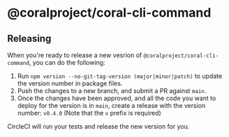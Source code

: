# @coralproject/coral-cli-command

## Releasing

When you're ready to release a new vesrion of `@coralproject/coral-cli-command`,
you can do the following:

1. Run `npm version --no-git-tag-version (major|minor|patch)` to update the
   version number in package files.
2. Push the changes to a new branch, and submit a PR against `main`.
3. Once the changes have been approved, and all the code you want to deploy for
   the version is in `main`, create a release with the version number: `v0.4.0`
   (Note that the `v` prefix is required)

CircleCI will run your tests and release the new version for you.